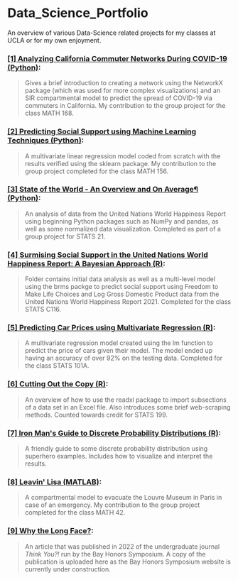 # Data_Science_Portfolio

An overview of various Data-Science related projects for my classes at UCLA or for my own enjoyment.

### [[1] Analyzing California Commuter Networks During COVID-19 (Python)](https://github.com/minisnoel/Data_Science_Portfolio/tree/main/%5B1%5D%20Analyzing%20California%20Commuter%20Networks%20During%20COVID-19):
> Gives a brief introduction to creating a network using the NetworkX package (which was used for more complex visualizations) and an SIR compartmental model to predict the spread of COVID-19 via commuters in California. My contribution to the group project for the class MATH 168.

### [[2] Predicting Social Support using Machine Learning Techniques (Python)](https://github.com/minisnoel/Data_Science_Portfolio/tree/main/%5B2%5D%20Predicting%20Social%20Support%20using%20Machine%20Learning%20Techniques):
> A multivariate linear regression model coded from scratch with the results verified using the sklearn package. My contribution to the group project completed for the class MATH 156.  

### [[3] State of the World - An Overview and On Average¶ (Python)](https://github.com/minisnoel/Data_Science_Portfolio/tree/main/%5B3%5D%20State%20of%20the%20World%20-%20An%20Overview%20and%20On%20Average):
> An analysis of data from the United Nations World Happiness Report using beginning Python packages such as NumPy and pandas, as well as some normalized data visualization. Completed as part of a group project for STATS 21. 

### [[4] Surmising Social Support in the United Nations World Happiness Report: A Bayesian Approach (R)](https://github.com/minisnoel/Data_Science_Portfolio/tree/main/%5B4%5D%20Surmising%20Social%20Support%20in%20the%20United%20Nations%20World%20Happiness%20Report:%20A%20Bayesian%20Approach):
> Folder contains initial data analysis as well as a multi-level model using the brms packge to predict social support using Freedom to Make Life Choices and Log Gross Domestic Product data from the United Nations World Happiness Report 2021. Completed for the class STATS C116. 

### [[5] Predicting Car Prices using Multivariate Regression (R)](https://github.com/minisnoel/Data_Science_Portfolio/tree/main/%5B5%5D%20Predicting%20Car%20Prices%20using%20Multivariate%20Regression):
> A multivariate regression model created using the lm function to predict the price of cars given their model. The model ended up having an accuracy of over 92% on the testing data. Completed for the class STATS 101A. 

### [[6] Cutting Out the Copy (R)](https://github.com/minisnoel/Data_Science_Portfolio/tree/main/%5B6%5D%20Cutting%20Out%20the%20Copy):
> An overview of how to use the readxl package to import subsections of a data set in an Excel file. Also introduces some brief web-scraping methods. Counted towards credit for STATS 199.  

### [[7] Iron Man's Guide to Discrete Probability Distributions (R)](https://github.com/minisnoel/Data_Science_Portfolio/tree/main/%5B7%5D%20Iron%20Man's%20Guide%20to%20Discrete%20Probability%20Distributions):
> A friendly guide to some discrete probability distribution using superhero examples. Includes how to visualize and interpret the results. 

### [[8] Leavin' Lisa (MATLAB)](https://github.com/minisnoel/Data_Science_Portfolio/tree/main/%5B8%5D%20Leavin'%20Lisa):
> A compartmental model to evacuate the Louvre Museum in Paris in case of an emergency. My contribution to the group project completed for the class MATH 42.    

### [[9] Why the Long Face?](https://github.com/minisnoel/Data_Science_Portfolio/tree/main/%5B8%5D%20Leavin'%20Lisa):
> An article that was published in 2022 of the undergraduate journal _Think You?!_ run by the Bay Honors Symposium. A copy of the publication is uploaded here as the Bay Honors Symposium website is currently under construction. 

